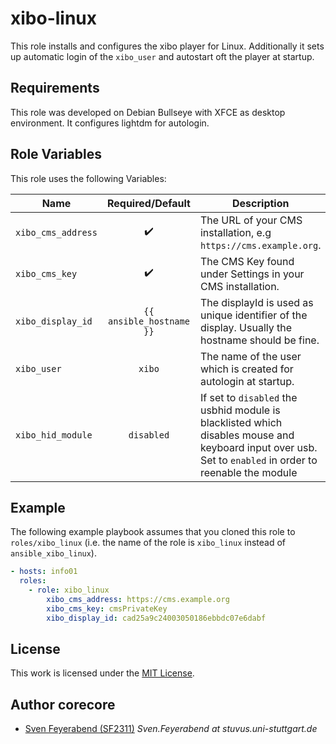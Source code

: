 # xibo-linux

This role installs and configures the xibo player for Linux. Additionally it sets up automatic login of the `xibo_user` and autostart oft the player at startup.


## Requirements

This role was developed on Debian Bullseye with XFCE as desktop environment. It configures lightdm for autologin.


## Role Variables

This role uses the following Variables:

| Name               |     Required/Default     | Description                                                                                                                                                 |
| ------------------ | :----------------------: | ----------------------------------------------------------------------------------------------------------------------------------------------------------- |
| `xibo_cms_address` |    :heavy_check_mark:    | The URL of your CMS installation, e.g `https://cms.example.org`.                                                                                            |
| `xibo_cms_key`     |    :heavy_check_mark:    | The CMS Key found under Settings in your CMS installation.                                                                                                  |
| `xibo_display_id`  | `{{ ansible_hostname }}` | The displayId is used as unique identifier of the display. Usually the hostname should be fine.                                                             |
| `xibo_user`        |          `xibo`          | The name of the user which is created for autologin at startup.                                                                                             |
| `xibo_hid_module`  |        `disabled`        | If set to `disabled` the usbhid module is blacklisted which disables mouse and keyboard input over usb.<br>Set to `enabled` in order to reenable the module |


## Example

The following example playbook assumes that you cloned this role to `roles/xibo_linux` (i.e. the name of the role is `xibo_linux` instead of `ansible_xibo_linux`).

```yml
- hosts: info01
  roles:
    - role: xibo_linux
        xibo_cms_address: https://cms.example.org
        xibo_cms_key: cmsPrivateKey
        xibo_display_id: cad25a9c24003050186ebbdc07e6dabf
```


## License

This work is licensed under the [MIT License](./LICENSE).


## Author corecore

- [Sven Feyerabend (SF2311)](https://github.com/SF2311) _Sven.Feyerabend at stuvus.uni-stuttgart.de_
